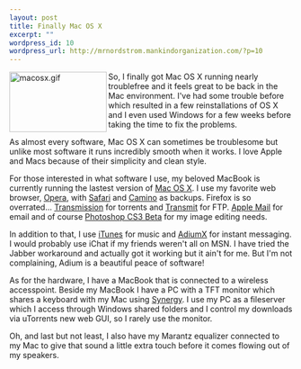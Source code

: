 ```yaml
--- 
layout: post
title: Finally Mac OS X
excerpt: ""
wordpress_id: 10
wordpress_url: http://mrnordstrom.mankindorganization.com/?p=10
---
```

<a onfocus="this.blur()" href="http://www.mrnordstrom.com/wp-content/uploads/macosx.gif" onclick="ps_imagemanager_popup(this.href,'macosx.gif','800','500');return false"><img width="173" height="107" border="0" align="left" alt="macosx.gif" title="macosx.gif" src="http://www.mrnordstrom.com/wp-content/uploads/.thumbs/.macosx.gif" /></a>So, I finally got Mac OS X running nearly troublefree and it feels great to be back in the Mac environment. I've had some trouble before which resulted in a few reinstallations of OS X and I even used Windows for a few weeks before taking the time to fix the problems.

As almost every software, Mac OS X can sometimes be troublesome but unlike most software it runs incredibly smooth when it works. I love Apple and Macs because of their simplicity and clean style.

For those interested in what software I use, my beloved MacBook is currently running the lastest version of <a target="_blank" href="http://www.apple.com/macosx/tiger/">Mac OS X</a>. I use my favorite web browser, <a target="_blank" href="http://www.opera.com/">Opera</a>, with <a target="_blank" href="http://www.apple.com/safari/">Safari</a> and <a target="_blank" href="http://www.caminobrowser.org/">Camino</a> as backups. Firefox is so overrated... <a target="_blank" href="http://transmission.m0k.org/">Transmission</a> for torrents and <a target="_blank" href="http://www.panic.com/transmit/">Transmit</a> for FTP. <a target="_blank" href="http://www.apple.com/macosx/features/mail/">Apple Mail</a> for email and of course <a target="_blank" href="http://labs.adobe.com/technologies/photoshopcs3/">Photoshop CS3 Beta</a> for my image editing needs.

In addition to that, I use <a target="_blank" href="http://www.apple.com/itunes/">iTunes</a> for music and <a target="_blank" href="http://www.adiumx.com/">AdiumX</a> for instant messaging. I would probably use iChat if my friends weren't all on MSN. I have tried the Jabber workaround and actually got it working but it ain't for me. But I'm not complaining, Adium is a beautiful peace of software!

As for the hardware, I have a MacBook that is connected to a wireless accesspoint. Beside my MacBook I have a PC with a TFT monitor which shares a keyboard with my Mac using <a target="_blank" href="http://synergy2.sourceforge.net/">Synergy</a>. I use my PC as a fileserver which I access through Windows shared folders and I control my downloads via uTorrents new web GUI, so I rarely use the monitor.

Oh, and last but not least, I also have my Marantz equalizer connected to my Mac to give that sound a little extra touch before it comes flowing out of my speakers.
